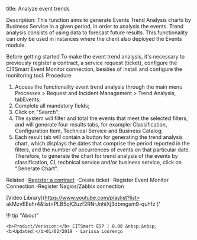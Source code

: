 title: Analyze event trends

Description: This function aims to generate Events Trend Analysis charts by Business Service in a given period, in order to analysis the events. Trend analysis consists of using data to forecast future results.
This functionality can only be used in instances where the client also deployed the Events module.

Before getting started
To make the event trend analysis, it's necessary to previously register a contract, a service request (ticket), configure the CITSmart Event Monitor connection, besides of install and configure the monitoring tool.
Procedure
1.	Access the functionality event trend analysis through the main menu Processes > Request and Incident Management > Trend Analysis, tabEvents;
2.	Complete all mandatory fields;
3.	Click on "Search";
4.	The system will filter and total the events that meet the selected filters, and will generate four results tabs, for example: Classification, Configuration Item, Technical Service and Business Catalog;
5.	Each result tab will contain a button for generating the trend analysis chart, which displays the dates that comprise the period reported in the filters, and the number of occurrences of events on that particular date. Therefore, to generate the chart for trend analysis of the events by classification, CI, technical service and/or business service, click on "Generate Chart".

Related
 -[Register a contract]( https://itsm.citsmartcloud.com/citsmart/pages/knowledgeBasePortal/knowledgeBasePortal.load#/knowledge/7424)
-Create ticket
-Register Event Monitor Connection
-Register Nagios/Zabbix connection


<i class='fa fa-youtube-play  fa-2x' style='color:#97ce17;vertical-align: middle;'> </i> [Video Library](https://www.youtube.com/playlist?list= akMzvEEehr4&list=PLB5qK2uzf2RNrJnhiXj3dbmgsm9-quhfz )'

!!! tip "About"

    <b>Product/Verssion:</b> CITSmart ESP | 8.00 &nbsp;&nbsp;
    <b>Updated:</b>01/02/2019 - Larissa Lourenço
